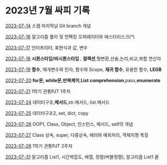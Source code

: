 # 2023년 7월 싸피 기록

[2023-07-14](https://github.com/SSAFY10kim/TIL/blob/master/7%EC%9B%94%20TIL/0714.md)  스캠 마지막날 Git branch 개념

[2023-07-16](https://github.com/SSAFY10kim/TIL/blob/master/7%EC%9B%94%20TIL/0716.md) 알고리즘 풀이 및 언팩킹 오퍼레이터와 애스터리스크(*)

[2023-07-17](https://github.com/SSAFY10kim/TIL/blob/master/7%EC%9B%94%20TIL/0717.md) 인터프리터, 표현식과 값, 변수

[2023-07-18](https://github.com/SSAFY10kim/TIL/blob/master/7%EC%9B%94%20TIL/0718.md) **시퀀스타입/비시퀀스타입** , **컬렉션**,형변환,산술,논리,비교,복합 연산자

[2023-07-19](https://github.com/SSAFY10kim/TIL/blob/master/7%EC%9B%94%20TIL/0719.md) **함수**, 매개변수와 인자, 함수와 Scope, **재귀 함수**, 유용한 함수, **LEGB**

[2023-07-20](https://github.com/SSAFY10kim/TIL/blob/master/7%EC%9B%94%20TIL/0720.md) **for문, while문,반복제어**,**List comprehension**,pass,**enumerate**

[2023-07-21](https://github.com/SSAFY10kim/TIL/blob/master/7%EC%9B%94%20TIL/0721.md) 1학기 관통PJT 1주차

[2023-07-24](https://github.com/SSAFY10kim/TIL/blob/master/7%EC%9B%94%20TIL/0724.md) 데이터구조,**메서드**,str.메서드, list.메서드

[2023-07-25](https://github.com/SSAFY10kim/TIL/blob/master/7%EC%9B%94%20TIL/0725.md) 데이터구조2, set, dict, copy

[2023-07-26](https://github.com/SSAFY10kim/TIL/blob/master/7%EC%9B%94%20TIL/0726.md) OOP1, Class, Object, 인스턴스, 메서드, self의 개념

[2023-07-27](https://github.com/SSAFY10kim/TIL/blob/master/7%EC%9B%94%20TIL/0727.md) Class 상속, super, 다중상속, 에러와 예외처리, 객체지향 특징

[2023-07-28](https://github.com/SSAFY10kim/TIL/blob/master/7%EC%9B%94%20TIL/0728.md) 1학기 관통PJT 2주차

[2023-07-31](https://github.com/SSAFY10kim/TIL/blob/master/7%EC%9B%94%20TIL/0731.md) 알고리즘 List1, 시간복잡도, 배열, 정렬(버블정렬), 알고리즘 List1 끝
